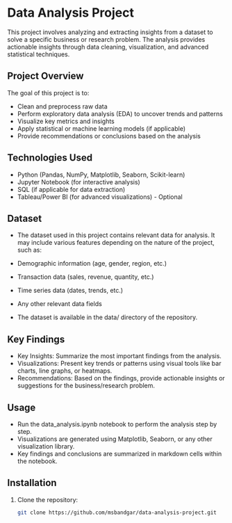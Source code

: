 # Data Analysis Project

This project involves analyzing and extracting insights from a dataset to solve a specific business or research problem. The analysis provides actionable insights through data cleaning, visualization, and advanced statistical techniques.

## Project Overview

The goal of this project is to:
- Clean and preprocess raw data
- Perform exploratory data analysis (EDA) to uncover trends and patterns
- Visualize key metrics and insights
- Apply statistical or machine learning models (if applicable)
- Provide recommendations or conclusions based on the analysis

## Technologies Used
- Python (Pandas, NumPy, Matplotlib, Seaborn, Scikit-learn)
- Jupyter Notebook (for interactive analysis)
- SQL (if applicable for data extraction)
- Tableau/Power BI (for advanced visualizations) - Optional

## Dataset
- The dataset used in this project contains relevant data for analysis. It may include various features depending on the nature of the project, such as:

- Demographic information (age, gender, region, etc.)
- Transaction data (sales, revenue, quantity, etc.)
- Time series data (dates, trends, etc.)
- Any other relevant data fields
- The dataset is available in the data/ directory of the repository.

## Key Findings

- Key Insights: Summarize the most important findings from the analysis.
- Visualizations: Present key trends or patterns using visual tools like bar charts, line graphs, or heatmaps.
- Recommendations: Based on the findings, provide actionable insights or suggestions for the business/research problem.

## Usage

- Run the data_analysis.ipynb notebook to perform the analysis step by step.
- Visualizations are generated using Matplotlib, Seaborn, or any other visualization library.
- Key findings and conclusions are summarized in markdown cells within the notebook.





## Installation

1. Clone the repository:
   ```bash
   git clone https://github.com/msbandgar/data-analysis-project.git
